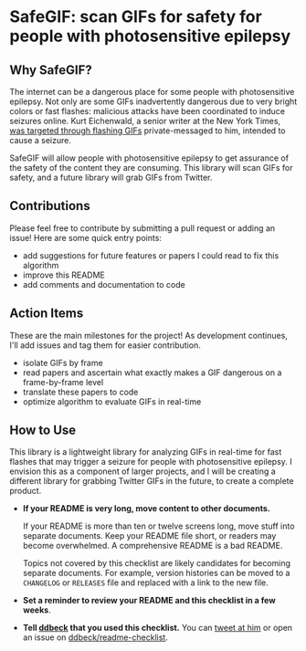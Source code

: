 # SafeGIF: scan GIFs for safety for people with photosensitive epilepsy


## Why SafeGIF?
The internet can be a dangerous place for some people with photosensitive epilepsy. Not only are some GIFs inadvertently dangerous due to very bright colors or fast flashes: malicious attacks have been coordinated to induce seizures online. Kurt Eichenwald, a senior writer at the New York Times, [was targeted through flashing GIFs](https://www.nytimes.com/2017/03/17/technology/social-media-attack-that-set-off-a-seizure-leads-to-an-arrest.html) private-messaged to him, intended to cause a seizure. 

SafeGIF will allow people with photosensitive epilepsy to get assurance of the safety of the content they are consuming. This library will scan GIFs for safety, and a future library will grab GIFs from Twitter.

## Contributions
Please feel free to contribute by submitting a pull request or adding an issue! Here are some quick entry points:
- add suggestions for future features or papers I could read to fix this algorithm
- improve this README 
- add comments and documentation to code

## Action Items
These are the main milestones for the project! As development continues, I'll add issues and tag them for easier contribution. 
- isolate GIFs by frame
- read papers and ascertain what exactly makes a GIF dangerous on a frame-by-frame level
- translate these papers to code
- optimize algorithm to evaluate GIFs in real-time


## How to Use

This library is a lightweight library for analyzing GIFs in real-time for fast flashes that may trigger a seizure for people with photosensitive epilepsy. I envision this as a component of larger projects, and I will be creating a different library for grabbing Twitter GIFs in the future, to create a complete product. 

* **If your README is very long, move content to other documents.**

  If your README is more than ten or twelve screens long, move stuff into
  separate documents. Keep your README file short, or readers may become
  overwhelmed. A comprehensive README is a bad README.

  Topics not covered by this checklist are likely candidates for becoming
  separate documents. For example, version histories can be moved to a
  `CHANGELOG` or `RELEASES` file and replaced with a link to the new file.

* **Set a reminder to review your README and this checklist in a few weeks**.

* **Tell [ddbeck](https://github.com/ddbeck/) that you used this checklist.** You can [tweet at him](https://twitter.com/ddbeck/) or open an issue on [ddbeck/readme-checklist](https://github.com/ddbeck/readme-checklist/issues).
